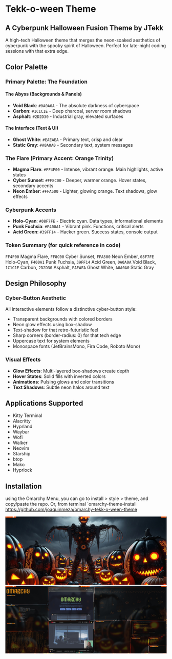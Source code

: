 # Tekk-o-ween Theme
## A Cyberpunk Halloween Fusion Theme by JTekk

A high-tech Halloween theme that merges the neon-soaked aesthetics of cyberpunk with the spooky spirit of Halloween. Perfect for late-night coding sessions with that extra edge.

## Color Palette

### Primary Palette: The Foundation

#### The Abyss (Backgrounds & Panels)
- **Void Black**: `#0A0A0A` - The absolute darkness of cyberspace
- **Carbon**: `#1C1C1E` - Deep charcoal, server room shadows  
- **Asphalt**: `#2D2D30` - Industrial gray, elevated surfaces

#### The Interface (Text & UI)
- **Ghost White**: `#EAEAEA` - Primary text, crisp and clear
- **Static Gray**: `#A0A0A0` - Secondary text, system messages

### The Flare (Primary Accent: Orange Trinity)
- **Magma Flare**: `#FF4F00` - Intense, vibrant orange. Main highlights, active states
- **Cyber Sunset**: `#FF8C00` - Deeper, warmer orange. Hover states, secondary accents
- **Neon Ember**: `#FFA500` - Lighter, glowing orange. Text shadows, glow effects

### Cyberpunk Accents
- **Holo-Cyan**: `#08F7FE` - Electric cyan. Data types, informational elements
- **Punk Fuchsia**: `#F400A1` - Vibrant pink. Functions, critical alerts
- **Acid Green**: `#39FF14` - Hacker green. Success states, console output

### Token Summary (for quick reference in code)
`FF4F00` Magma Flare, `FF8C00` Cyber Sunset, `FFA500` Neon Ember, `08F7FE` Holo-Cyan, `F400A1` Punk Fuchsia, `39FF14` Acid Green, `0A0A0A` Void Black, `1C1C1E` Carbon, `2D2D30` Asphalt, `EAEAEA` Ghost White, `A0A0A0` Static Gray

## Design Philosophy

### Cyber-Button Aesthetic
All interactive elements follow a distinctive cyber-button style:
- Transparent backgrounds with colored borders
- Neon glow effects using box-shadow
- Text-shadow for that retro-futuristic feel
- Sharp corners (border-radius: 0) for that tech edge
- Uppercase text for system elements
- Monospace fonts (JetBrainsMono, Fira Code, Roboto Mono)

### Visual Effects
- **Glow Effects**: Multi-layered box-shadows create depth
- **Hover States**: Solid fills with inverted colors
- **Animations**: Pulsing glows and color transitions
- **Text Shadows**: Subtle neon halos around text

## Applications Supported
- Kitty Terminal
- Alacritty
- Hyprland
- Waybar
- Wofi
- Walker
- Neovim
- Starship
- btop
- Mako
- Hyprlock

## Installation
using the Omarchy Menu, you can go to install > style > theme, and copy/paste the repo.  Or, from terminal `omarchy-theme-install https://github.com/joaquinmeza/omarchy-tekk-o-ween-theme

![Desktop Screenshot](screenshots/desktop.jpg)
![Alternate Screenshot](screenshots/image2.jpg)